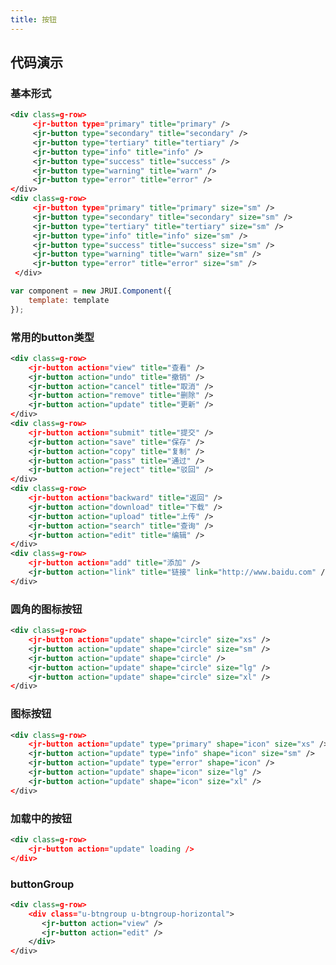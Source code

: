 ```yaml
---
title: 按钮
---
```


## 代码演示

### 基本形式

<!-- demo_start -->
<div class="m-example"></div>

```xml
<div class=g-row>
     <jr-button type="primary" title="primary" />
     <jr-button type="secondary" title="secondary" />
     <jr-button type="tertiary" title="tertiary" />
     <jr-button type="info" title="info" />
     <jr-button type="success" title="success" />
     <jr-button type="warning" title="warn" />
     <jr-button type="error" title="error" />
</div>
<div class=g-row>
     <jr-button type="primary" title="primary" size="sm" />
     <jr-button type="secondary" title="secondary" size="sm" />
     <jr-button type="tertiary" title="tertiary" size="sm" />
     <jr-button type="info" title="info" size="sm" />
     <jr-button type="success" title="success" size="sm" />
     <jr-button type="warning" title="warn" size="sm" />
     <jr-button type="error" title="error" size="sm" />
 </div>
```
```javascript
var component = new JRUI.Component({
    template: template
});
```
<!-- demo_end -->

### 常用的button类型

<!-- demo_start -->
<div class="m-example"></div>

```xml
<div class=g-row>
    <jr-button action="view" title="查看" />
    <jr-button action="undo" title="撤销" />
    <jr-button action="cancel" title="取消" />
    <jr-button action="remove" title="删除" />
    <jr-button action="update" title="更新" />
</div>
<div class=g-row>
    <jr-button action="submit" title="提交" />
    <jr-button action="save" title="保存" />
    <jr-button action="copy" title="复制" />
    <jr-button action="pass" title="通过" />
    <jr-button action="reject" title="驳回" />
</div>
<div class=g-row>
    <jr-button action="backward" title="返回" />
    <jr-button action="download" title="下载" />
    <jr-button action="upload" title="上传" />
    <jr-button action="search" title="查询" />
    <jr-button action="edit" title="编辑" />
</div>
<div class=g-row>
    <jr-button action="add" title="添加" />
    <jr-button action="link" title="链接" link="http://www.baidu.com" />
</div>
```
<!-- demo_end -->

### 圆角的图标按钮

<!-- demo_start -->
<div class="m-example"></div>

```xml
<div class=g-row>
    <jr-button action="update" shape="circle" size="xs" />
    <jr-button action="update" shape="circle" size="sm" />
    <jr-button action="update" shape="circle" />
    <jr-button action="update" shape="circle" size="lg" />
    <jr-button action="update" shape="circle" size="xl" />
</div>
```
<!-- demo_end -->

### 图标按钮

<!-- demo_start -->
<div class="m-example"></div>

```xml
<div class=g-row>
    <jr-button action="update" type="primary" shape="icon" size="xs" />
    <jr-button action="update" type="info" shape="icon" size="sm" />
    <jr-button action="update" type="error" shape="icon" />
    <jr-button action="update" shape="icon" size="lg" />
    <jr-button action="update" shape="icon" size="xl" />
</div>
```
<!-- demo_end -->

### 加载中的按钮

<!-- demo_start -->
<div class="m-example"></div>

```xml
<div class=g-row>
    <jr-button action="update" loading />
</div>
```
<!-- demo_end -->

### buttonGroup

<!-- demo_start -->
<div class="m-example"></div>

```xml
<div class=g-row>
    <div class="u-btngroup u-btngroup-horizontal">
       <jr-button action="view" />
       <jr-button action="edit" />
    </div>
</div>
```
<!-- demo_end -->
